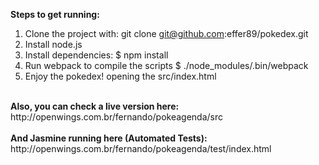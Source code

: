 <strong>Steps to get running:</strong><br />
1) Clone the project with: git clone git@github.com:effer89/pokedex.git<br />
2) Install node.js<br />
3) Install dependencies: $ npm install<br />
4) Run webpack to compile the scripts $ ./node_modules/.bin/webpack<br />
5) Enjoy the pokedex! opening the src/index.html<br />
<br />
<strong>Also, you can check a live version here:</strong><br />
http://openwings.com.br/fernando/pokeagenda/src<br />
<br />
<strong>And Jasmine running here (Automated Tests):</strong><br />
http://openwings.com.br/fernando/pokeagenda/test/index.html
